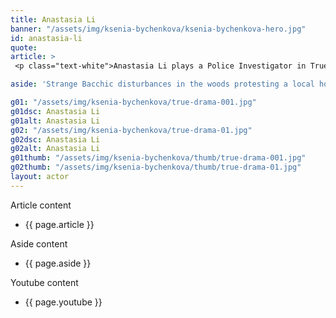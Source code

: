 ```yaml
---
title: Anastasia Li
banner: "/assets/img/ksenia-bychenkova/ksenia-bychenkova-hero.jpg"
id: anastasia-li
quote: 
article: >
 <p class="text-white">Anastasia Li plays a Police Investigator in True Drama. </p>

aside: 'Strange Bacchic disturbances in the woods protesting a local horror movie prompt a police investigation. A shadowy figure emerges.  Calling himself the God of Drama, he believes that he can achieve the seemingly impossible goal of returning drama to its original purpose – of preparing citizens for leadership in democracy. As the horror movie spirals out of control, and the Bacchae are consumed in violence - can officer Ailish Walsh discern the truth before a gruesome Greek drama unfolds? <br><br> Director James Thomas creates a Greek tragedy for our time. A horror story that looks at the original role of drama – as the companion invention of democracy – to shed light on how modern media is still working in our lives, in hidden ways, to rip us apart. True Drama is an alarm – a rare moment of clarity – a terrifying jolt - and an invitation to enjoy the true transcendental power of drama to help us envision a better Democracy. '

g01: "/assets/img/ksenia-bychenkova/true-drama-001.jpg"
g01dsc: Anastasia Li
g01alt: Anastasia Li
g02: "/assets/img/ksenia-bychenkova/true-drama-01.jpg"
g02dsc: Anastasia Li
g02alt: Anastasia Li
g01thumb: "/assets/img/ksenia-bychenkova/thumb/true-drama-001.jpg"
g02thumb: "/assets/img/ksenia-bychenkova/thumb/true-drama-01.jpg"
layout: actor
---
```


Article content
* {{ page.article }}

Aside content
* {{ page.aside }}

Youtube content
* {{ page.youtube }}


